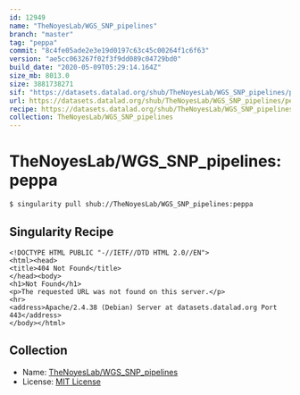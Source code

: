 ```yaml
---
id: 12949
name: "TheNoyesLab/WGS_SNP_pipelines"
branch: "master"
tag: "peppa"
commit: "8c4fe05ade2e3e19d0197c63c45c00264f1c6f63"
version: "ae5cc063267f02f3f9dd089c04729bd0"
build_date: "2020-05-09T05:29:14.164Z"
size_mb: 8013.0
size: 3881738271
sif: "https://datasets.datalad.org/shub/TheNoyesLab/WGS_SNP_pipelines/peppa/2020-05-09-8c4fe05a-ae5cc063/ae5cc063267f02f3f9dd089c04729bd0.sif"
url: https://datasets.datalad.org/shub/TheNoyesLab/WGS_SNP_pipelines/peppa/2020-05-09-8c4fe05a-ae5cc063/
recipe: https://datasets.datalad.org/shub/TheNoyesLab/WGS_SNP_pipelines/peppa/2020-05-09-8c4fe05a-ae5cc063/Singularity
collection: TheNoyesLab/WGS_SNP_pipelines
---
```


# TheNoyesLab/WGS_SNP_pipelines:peppa

```bash
$ singularity pull shub://TheNoyesLab/WGS_SNP_pipelines:peppa
```

## Singularity Recipe

```singularity
<!DOCTYPE HTML PUBLIC "-//IETF//DTD HTML 2.0//EN">
<html><head>
<title>404 Not Found</title>
</head><body>
<h1>Not Found</h1>
<p>The requested URL was not found on this server.</p>
<hr>
<address>Apache/2.4.38 (Debian) Server at datasets.datalad.org Port 443</address>
</body></html>
```

## Collection

 - Name: [TheNoyesLab/WGS_SNP_pipelines](https://github.com/TheNoyesLab/WGS_SNP_pipelines)
 - License: [MIT License](https://api.github.com/licenses/mit)

